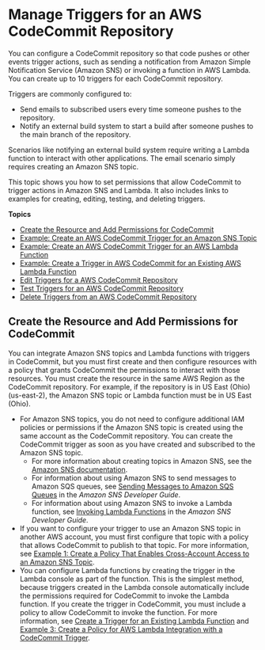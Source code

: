 # Manage Triggers for an AWS CodeCommit Repository<a name="how-to-notify"></a>

You can configure a CodeCommit repository so that code pushes or other events trigger actions, such as sending a notification from Amazon Simple Notification Service \(Amazon SNS\) or invoking a function in AWS Lambda\. You can create up to 10 triggers for each CodeCommit repository\.

Triggers are commonly configured to:
+ Send emails to subscribed users every time someone pushes to the repository\.
+ Notify an external build system to start a build after someone pushes to the main branch of the repository\.

Scenarios like notifying an external build system require writing a Lambda function to interact with other applications\. The email scenario simply requires creating an Amazon SNS topic\. 

This topic shows you how to set permissions that allow CodeCommit to trigger actions in Amazon SNS and Lambda\. It also includes links to examples for creating, editing, testing, and deleting triggers\.

**Topics**
+ [Create the Resource and Add Permissions for CodeCommit](#how-to-notify-permissions)
+ [Example: Create an AWS CodeCommit Trigger for an Amazon SNS Topic](how-to-notify-sns.md)
+ [Example: Create an AWS CodeCommit Trigger for an AWS Lambda Function](how-to-notify-lambda.md)
+ [Example: Create a Trigger in AWS CodeCommit for an Existing AWS Lambda Function](how-to-notify-lambda-cc.md)
+ [Edit Triggers for a AWS CodeCommit Repository](how-to-notify-edit.md)
+ [Test Triggers for an AWS CodeCommit Repository](how-to-notify-test.md)
+ [Delete Triggers from an AWS CodeCommit Repository](how-to-notify-delete.md)

## Create the Resource and Add Permissions for CodeCommit<a name="how-to-notify-permissions"></a>

You can integrate Amazon SNS topics and Lambda functions with triggers in CodeCommit, but you must first create and then configure resources with a policy that grants CodeCommit the permissions to interact with those resources\. You must create the resource in the same AWS Region as the CodeCommit repository\. For example, if the repository is in US East \(Ohio\) \(us\-east\-2\), the Amazon SNS topic or Lambda function must be in US East \(Ohio\)\.
+ For Amazon SNS topics, you do not need to configure additional IAM policies or permissions if the Amazon SNS topic is created using the same account as the CodeCommit repository\. You can create the CodeCommit trigger as soon as you have created and subscribed to the Amazon SNS topic\. 
  + For more information about creating topics in Amazon SNS, see the [Amazon SNS documentation](https://docs.aws.amazon.com/sns/latest/dg/GettingStarted.html)\.
  + For information about using Amazon SNS to send messages to Amazon SQS queues, see [Sending Messages to Amazon SQS Queues](https://docs.aws.amazon.com/sns/latest/dg/SendMessageToSQS.html) in the *Amazon SNS Developer Guide*\.
  + For information about using Amazon SNS to invoke a Lambda function, see [Invoking Lambda Functions](https://docs.aws.amazon.com/sns/latest/dg/sns-lambda.html) in the *Amazon SNS Developer Guide*\.
+ If you want to configure your trigger to use an Amazon SNS topic in another AWS account, you must first configure that topic with a policy that allows CodeCommit to publish to that topic\. For more information, see [Example 1: Create a Policy That Enables Cross\-Account Access to an Amazon SNS Topic](auth-and-access-control-iam-identity-based-access-control.md#access-permissions-sns-int)\.
+ You can configure Lambda functions by creating the trigger in the Lambda console as part of the function\. This is the simplest method, because triggers created in the Lambda console automatically include the permissions required for CodeCommit to invoke the Lambda function\. If you create the trigger in CodeCommit, you must include a policy to allow CodeCommit to invoke the function\. For more information, see [Create a Trigger for an Existing Lambda Function](how-to-notify-lambda-cc.md) and [Example 3: Create a Policy for AWS Lambda Integration with a CodeCommit Trigger](auth-and-access-control-iam-identity-based-access-control.md#access-permissions-lambda-int)\.